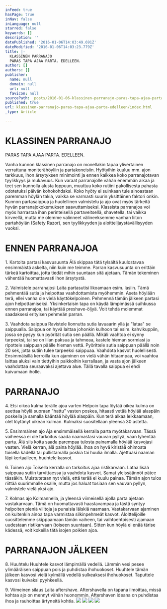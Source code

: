 ```yaml
---
inFeed: true
hasPage: true
inNav: false
inLanguage: null
starred: false
keywords: []
description: ''
datePublished: '2016-01-06T14:03:49.691Z'
dateModified: '2016-01-06T14:03:23.779Z'
title: |-
  KLASSINEN PARRANAJO
  PARAS TAPA AJAA PARTA. EDELLEEN.
author: []
authors: []
publisher:
  name: null
  domain: null
  url: null
  favicon: null
sourcePath: _posts/2016-01-06-klassinen-parranajo-paras-tapa-ajaa-parta-edelleen.md
published: true
url: klassinen-parranajo-paras-tapa-ajaa-parta-edelleen/index.html
_type: Article

---
```

# KLASSINEN PARRANAJO
PARAS TAPA AJAA PARTA. EDELLEEN.

Vanha kunnon klassinen parranajo on monellakin tapaa ylivertainen verrattuna moniterähöyliin ja partakoneisiin. Hyötyihin kuuluu mm. ajon tarkkuus, ihon ärsytyksen minimointi ja ennen kaikkea koko parranajotavan tyylikkyys ja mukavuus. Kun varaat parranajolle vähän enemmän aikaa ja teet sen kunnolla alusta loppuun, muuttuu koko rutiini pakollisesta pahasta odotetuksi päivän kohokohdaksi.
Koko hyöty ei suinkaan tule ainoastaan paremman höylän takia, vaikka se varmasti suurin yksittäinen faktori onkin. Kunnon partasaippua ja huolellinen valmistelu ja ajo ovat myös tärkeitä hyvän parranajokokemuksen saavuttamiseksi.
Klassista parranajoa voi myös harrastaa ihan perinteisellä partaveitsellä, shavetella, tai vaikka kirveellä, mutta me olemme valinneet välineeksemme vanhan liiton partahöylän (Safety Razor), sen tyylikkyyden ja aloittelijaystävällisyyden vuoksi.

# ENNEN PARRANAJOA

1\. Kartoita partasi kasvusuunta
Älä skippaa tätä tylsältä kuulostavaa ensimmäistä askelta, niin kuin me teimme. Parran kasvusuunta on erittäin tärkeä kartoittaa, jotta tiedät mihin suuntaan sitä ajetaan. Tämän tekeminen vähentää huomattavasti ihon ärsytystä.

2\. Valmistele parranajosi
Laita partasutisi likoamaan esim. lasiin. Tämä pehmentää sutia ja helpottaa vaahdottamista myöhemmin. Aseta höylään terä, ellei vanha ole vielä käyttökelpoinen. Pehmennä tämän jälkeen partasi ajon helpottamiseksi. Yksinkertaisin tapa on käydä lämpimässä suihkussa ennen parranajoa, tai käyttää preshave-öljyä. Voit tehdä molemmat saadaksesi erityisen pehmeän parran.

3\. Vaahdota saippua
Ravistele lionnutta sutia lavuaarin yllä ja "lataa" se saippualla. Saippua on hyvä laittaa johonkin kulhoon tai esim. kahvikuppiin, jossa se pysyy kun pyörität sutia sen päällä. Mikäli vaahtoa ei synny tarpeeksi, tai se on liian paksua ja tahmeaa, kastele hieman sormiasi ja ripottele saippuan päälle hieman vettä. Pyörittele sutia saippuan päällä noin 20 sek, jotta sutiin tulee tarpeeksi saippuaa. Vaahdota kasvot huolellisesti. Ensimmäisillä kerroilla kun ajaminen on vielä vähän hitaampaa, voi vaahtoa laittaa aluksi vain tiettyihin paikkoihin kerrallaan, ja vasta ajon jälkeen vaahdottaa seuraavaksi ajettava alue. Tällä tavalla saippua ei ehdi kuivumaan iholle.

# PARRANAJO

4\. Etsi oikea kulma terälle ajoa varten
Helpoin tapa löytää oikea kulma on asettaa höylä suoraan "hattu" vasten poskea, hitaasti vetää höylää alaspäin poskella ja samalla kääntää höylää alaspäin. Kun terä alkaa leikkaamaan, olet löytänyt oikean kulman. Kulmaksi suositellaan yleensä 30 astetta.

5\. Ensimmäinen ajo
Aja ensimmäisellä kerralla parta myötäkarvaan. Tässä vaiheessa ei ole tarkoitus saada naamastasi vauvan pyllyä, vaan lyhentää parta. Älä siis koita saada parempaa tulosta painamalla höylää kasvojasi vasten. Vielä kerran, älä paina höylää. Ihoa on hyvä kiristää ohimosta toisella kädellä tai pullistamalla poskia tai huulia ilmalla. Ajettuasi naaman läpi kertaalleen, huuhtele kasvot.

6\. Toinen ajo
Toisella kerralla on tarkoitus ajaa ristikarvaan. Lataa lisää saippuaa sutiin tarvittaessa ja vaahdota kasvot. Samat yleissäännöt pätee tässäkin. Muistutetaan nyt vielä, että terää ei kuulu painaa. Tämän ajon tulos riittää suurimmalle osalle, mutta jos haluat tosiaan sen vauvan pyllyn, valmistele vielä yksi ajo.

7\. Kolmas ajo
Kolmannella, ja yleensä viimeisellä ajolla parta ajetaan vastakarvaan. Tämä on huomattavasti haastavampaa ja tästä syntyy helpoiten pieniä viiltoja ja punaisia läiskiä naamaan. Vastakarvaan ajaminen on kuitenkin ainoa tapa varmistaa silkinpehmeät kasvot. Aloittelijoille suosittelemme skippaamaan tämän vaiheen, tai vaihtoehtoisesti ajamaan uudestaan ristikarvaan (toiseen suuntaan). Sitten kun höylä ei enää tärise kädessä, voit kokeilla tätä isojen poikien ajoa. 

# PARRANAJON JÄLKEEN

8\. Huuhtelu
Huuhtele kasvot lämpimällä vedellä. Lämmin vesi pesee ylimääräisen saippuan pois ja puhdistaa ihohuokoset. Huuhtele tämän jälkeen kasvosi vielä kylmällä vedellä sulkeaksesi ihohuokoset. Taputtele kasvosi kuivaksi pyyhkeellä.

9\. Viimeinen silaus
Laita aftershave. Aftershavella on tapana ilmoittaa, missä kohtaa ajo on mennyt vähän huonommin. Aftershaven ideana on puhdistaa ihoa ja rauhoittaa ärtyneitä kohtia.
![](https://the-grid-user-content.s3-us-west-2.amazonaws.com/52c9dd32-71dd-4023-97d1-f277a9d833da.jpg)
![](https://the-grid-user-content.s3-us-west-2.amazonaws.com/c1bffcbc-3d7f-44d8-b18c-485593d6263e.jpg)
![](https://the-grid-user-content.s3-us-west-2.amazonaws.com/58b6d805-43a0-4fe4-bef2-dbdb0d2370bd.jpg)
![](https://the-grid-user-content.s3-us-west-2.amazonaws.com/1910bf06-8682-42e8-aa08-567d8bd20fdf.jpg)